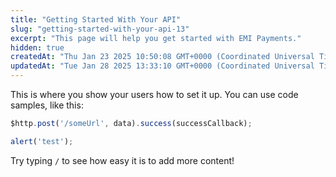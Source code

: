 ```yaml
---
title: "Getting Started With Your API"
slug: "getting-started-with-your-api-13"
excerpt: "This page will help you get started with EMI Payments."
hidden: true
createdAt: "Thu Jan 23 2025 10:50:08 GMT+0000 (Coordinated Universal Time)"
updatedAt: "Tue Jan 28 2025 13:33:10 GMT+0000 (Coordinated Universal Time)"
---
```

This is where you show your users how to set it up. You can use code samples, like this:

```javascript
$http.post('/someUrl', data).success(successCallback);

alert('test');
```

Try typing `/` to see how easy it is to add more content!
